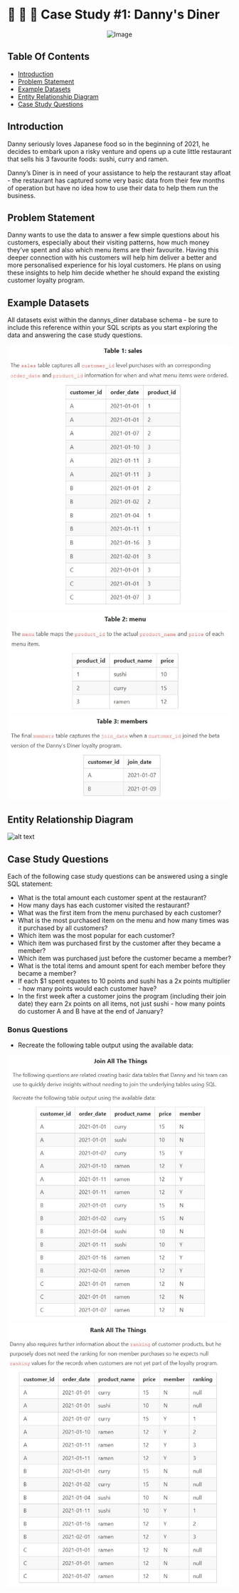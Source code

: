 # :ramen: :curry: :sushi: Case Study #1: Danny's Diner 
<p align="center">
<img src="https://8weeksqlchallenge.com/images/case-study-designs/1.png" alt="Image" width="700" height="700">

## Table Of Contents
  - [Introduction](#introduction)
  - [Problem Statement](#problem-statement)
  - [Example Datasets](#datasets-used)
  - [Entity Relationship Diagram](#entity-relationship-diagram)
  - [Case Study Questions](#case-study-questions)
  
## Introduction
Danny seriously loves Japanese food so in the beginning of 2021, he decides to embark upon a risky venture and opens up a cute little restaurant that sells his 3 favourite foods: sushi, curry and ramen.

Danny’s Diner is in need of your assistance to help the restaurant stay afloat - the restaurant has captured some very basic data from their few months of operation but have no idea how to use their data to help them run the business.

## Problem Statement
Danny wants to use the data to answer a few simple questions about his customers, especially about their visiting patterns, how much money they’ve spent and also which menu items are their favourite. Having this deeper connection with his customers will help him deliver a better and more personalised experience for his loyal customers.
He plans on using these insights to help him decide whether he should expand the existing customer loyalty program.

## Example Datasets
All datasets exist within the dannys_diner database schema - be sure to include this reference within your SQL scripts as you start exploring the data and answering the case study questions.

![img1](https://github.com/mtahiraslan/8_week_sql_challenge/blob/main/Case%20Study%20%231%20-%20Danny's%20Diner/images/table_sales.JPG?raw=true)
![img2](https://github.com/mtahiraslan/8_week_sql_challenge/blob/main/Case%20Study%20%231%20-%20Danny's%20Diner/images/table_menu.JPG?raw=true)
![img3](https://github.com/mtahiraslan/8_week_sql_challenge/blob/main/Case%20Study%20%231%20-%20Danny's%20Diner/images/table_members.JPG?raw=true)

## Entity Relationship Diagram
![alt text](https://github.com/manaswikamila05/8-Week-SQL-Challenge/blob/84286efbdf15af47af983ec47e4c07ba174040cb/Case%20Study%20%23%201%20-%20Danny's%20Diner/ERD.jpg)

## Case Study Questions
Each of the following case study questions can be answered using a single SQL statement:

* What is the total amount each customer spent at the restaurant?
* How many days has each customer visited the restaurant?
* What was the first item from the menu purchased by each customer?
* What is the most purchased item on the menu and how many times was it purchased by all customers?
* Which item was the most popular for each customer?
* Which item was purchased first by the customer after they became a member?
* Which item was purchased just before the customer became a member?
* What is the total items and amount spent for each member before they became a member?
* If each $1 spent equates to 10 points and sushi has a 2x points multiplier - how many points would each customer have?
* In the first week after a customer joins the program (including their join date) they earn 2x points on all items, not just sushi - how many points do customer A and B have at the end of January?

### Bonus Questions

* Recreate the following table output using the available data:

![img4](https://github.com/mtahiraslan/8_week_sql_challenge/blob/main/Case%20Study%20%231%20-%20Danny's%20Diner/images/bonus1.JPG?raw=true)
![img5](https://github.com/mtahiraslan/8_week_sql_challenge/blob/main/Case%20Study%20%231%20-%20Danny's%20Diner/images/bonus2.JPG?raw=true)


